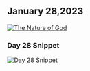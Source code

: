 ## January 28,2023

[![The Nature of God](https://raw.githubusercontent.com/linusjf/CIAY/main/January/jpgs/Day028.jpg)](https://youtu.be/5dsCqDWE36g "The Nature of God")

### Day 28 Snippet

![Day 28 Snippet](https://raw.githubusercontent.com/linusjf/CIAY/refs/heads/main/January/jpgs/Day28Snippet.jpg)
